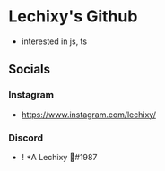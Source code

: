 # Lechixy's Github
- interested in js, ts

## Socials
### Instagram
- https://www.instagram.com/lechixy/
### Discord
- ! *A Lechixy 🦋#1987
